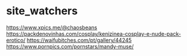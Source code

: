 # site_watchers

https://www.xpics.me/@chaosbeans
https://packdenovinhas.com/cosplay/kenizinea-cosplay-e-nude-pack-erotico/
https://waifubitches.com/pt/gallery/44245
https://www.pornpics.com/pornstars/mandy-muse/
